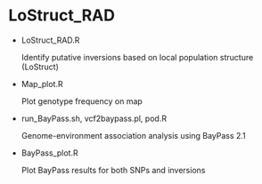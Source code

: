 # LoStruct_RAD

* LoStruct_RAD.R
   
   Identify putative inversions based on local population structure (LoStruct)

* Map_plot.R
   
   Plot genotype frequency on map

* run_BayPass.sh, vcf2baypass.pl, pod.R
   
   Genome-environment association analysis using BayPass 2.1
   
* BayPass_plot.R
   
   Plot BayPass results for both SNPs and inversions